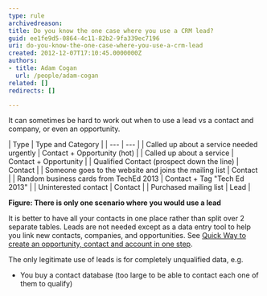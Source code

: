 ```yaml
---
type: rule
archivedreason: 
title: Do you know the one case where you use a CRM lead?
guid: ee1fe9d5-0864-4c11-82b2-9fa339ec7196
uri: do-you-know-the-one-case-where-you-use-a-crm-lead
created: 2012-12-07T17:10:45.0000000Z
authors:
- title: Adam Cogan
  url: /people/adam-cogan
related: []
redirects: []

---
```


It can sometimes be hard to work out when to use a lead vs a contact and company, or even an opportunity.

<!--endintro-->


| Type
             |               Type and Category
             |
| --- | --- |
| Called up about a service needed urgently
             |               Contact + Opportunity (hot)
             |
| Called up about a service
             |               Contact + Opportunity
             |
| Qualified Contact (prospect down the line)
             |               Contact
             |
| Someone goes to the website and joins the mailing list
             |               Contact
             |
| Random business cards from TechEd 2013 |               Contact + Tag "Tech Ed 2013"
             |
| Uninterested contact
             |               Contact
             |
| Purchased mailing list
             |               Lead
             |

**Figure: There is only one scenario where you would use a lead** 


It is better to have all your contacts in one place rather than split over 2 separate           tables. Leads are not needed except as a data entry tool to help you link new contacts,           companies, and opportunities. See [Quick Way to create an opportunity, contact and account in one step](/data-entry-do-you-know-the-quick-way-to-create-a-contact-account-and-opportunity-in-1-go).

The only legitimate use of leads is for completely unqualified data, e.g.

* You buy a contact database (too large to be able to contact each one of them to qualify)
